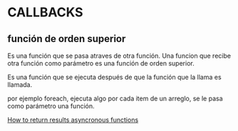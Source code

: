 # CALLBACKS
## función de orden superior
Es una función que se pasa atraves de otra función.
Una funcion que recibe otra función como parámetro es una función de orden superior.

Es una función que se ejecuta después de que la función que la llama es llamada.

por ejemplo foreach, ejecuta algo por cada item de un arreglo, se le pasa como parámetro una función.

[How to return results asyncronous functions](https://flaviocopes.com/how-to-return-result-asynchronous-function/)
